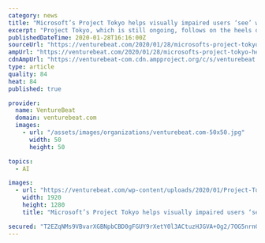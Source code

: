 ```yaml
---
category: news
title: "Microsoft’s Project Tokyo helps visually impaired users ‘see’ with AI and AR"
excerpt: "Project Tokyo, which is still ongoing, follows on the heels of efforts like Microsoft’s Seeing AI, a mobile app designed to help low- and impaired-vision users navigate the world around them. More recently, the tech giant debuted Soundscape, a navigation app that uses binaural audio to help visually impaired users build mental maps and make ..."
publishedDateTime: 2020-01-28T16:16:00Z
sourceUrl: "https://venturebeat.com/2020/01/28/microsofts-project-tokyo-helps-visually-impaired-users-see-with-ai-and-ar/"
ampUrl: "https://venturebeat.com/2020/01/28/microsofts-project-tokyo-helps-visually-impaired-users-see-with-ai-and-ar/amp/"
cdnAmpUrl: "https://venturebeat-com.cdn.ampproject.org/c/s/venturebeat.com/2020/01/28/microsofts-project-tokyo-helps-visually-impaired-users-see-with-ai-and-ar/amp/"
type: article
quality: 84
heat: 84
published: true

provider:
  name: VentureBeat
  domain: venturebeat.com
  images:
    - url: "/assets/images/organizations/venturebeat.com-50x50.jpg"
      width: 50
      height: 50

topics:
  - AI

images:
  - url: "https://venturebeat.com/wp-content/uploads/2020/01/Project-Tokyo-07-1920x1280-1.jpg?fit=1920%2C1280&strip=all"
    width: 1920
    height: 1280
    title: "Microsoft’s Project Tokyo helps visually impaired users ‘see’ with AI and AR"

secured: "T2EZqNMs9VBvarXGBNpbCBD0gFGUY9rXetY0l3ACtuzHJGVA+Og2/7OG5nrnG/P3oHpHzNrk8jkBA3iX2kJ0P1kPXAXCeXMXbsmwcCGZzzFAphP8zwi6/KMZQRX9YbAd0jqXIBcYN5brWZJgrSRhrKybnmrQVSmgF8SPwkoohIvW/yDh//UalG0uIveV4vr2YHKVOVRHKRTQE1hXWw0Lq3f0RRxksWWcaWabTwOS2Lh/Up1rQEJUly7afG/htp8Tn1UCJ0ysVlXGHqKB4RSNWJOfZkPkA25p2+SchSfDNaMdsm6nQCsgBSvkT6MlRY/UPqO0EZudJt/zXH0EtOyhY2lLrz6ylhJEuWSwbZEpDXh/VJ2QKW+mKcA+5SXzyRuQtRnWT2Po/qCHKaeBG5Sm5SS+IF8mEaOj88szhnPVc/qfsE1iQIu+LvVRXajfO4PyvvKElt4S0Oqy/Ys7x+BF/A9q+10X+5ouQTabQyL7keM=;Fx6vgF0tzoLygesqVlg68Q=="
---
```


